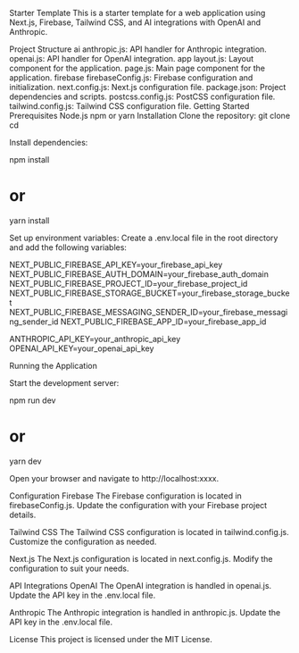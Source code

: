 Starter Template
This is a starter template for a web application using Next.js, Firebase, Tailwind CSS, and AI integrations with OpenAI and Anthropic.

Project Structure
ai
anthropic.js: API handler for Anthropic integration.
openai.js: API handler for OpenAI integration.
app
layout.js: Layout component for the application.
page.js: Main page component for the application.
firebase
firebaseConfig.js: Firebase configuration and initialization.
next.config.js: Next.js configuration file.
package.json: Project dependencies and scripts.
postcss.config.js: PostCSS configuration file.
tailwind.config.js: Tailwind CSS configuration file.
Getting Started
Prerequisites
Node.js
npm or yarn
Installation
Clone the repository:
git clone <repository-url>
cd <repository-directory>

Install dependencies:

npm install
# or
yarn install


Set up environment variables: Create a .env.local file in the root directory and add the following variables:

NEXT_PUBLIC_FIREBASE_API_KEY=your_firebase_api_key
NEXT_PUBLIC_FIREBASE_AUTH_DOMAIN=your_firebase_auth_domain
NEXT_PUBLIC_FIREBASE_PROJECT_ID=your_firebase_project_id
NEXT_PUBLIC_FIREBASE_STORAGE_BUCKET=your_firebase_storage_bucket
NEXT_PUBLIC_FIREBASE_MESSAGING_SENDER_ID=your_firebase_messaging_sender_id
NEXT_PUBLIC_FIREBASE_APP_ID=your_firebase_app_id

ANTHROPIC_API_KEY=your_anthropic_api_key
OPENAI_API_KEY=your_openai_api_key



Running the Application

Start the development server:

npm run dev
# or
yarn dev

Open your browser and navigate to http://localhost:xxxx.

Configuration
Firebase
The Firebase configuration is located in firebaseConfig.js. Update the configuration with your Firebase project details.

Tailwind CSS
The Tailwind CSS configuration is located in tailwind.config.js. Customize the configuration as needed.

Next.js
The Next.js configuration is located in next.config.js. Modify the configuration to suit your needs.

API Integrations
OpenAI
The OpenAI integration is handled in openai.js. Update the API key in the .env.local file.

Anthropic
The Anthropic integration is handled in anthropic.js. Update the API key in the .env.local file.

License
This project is licensed under the MIT License.
